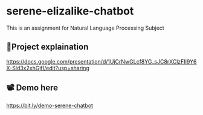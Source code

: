 # serene-elizalike-chatbot
This is an assignment for Natural Language Processing Subject

## 📌Project explaination
https://docs.google.com/presentation/d/1UjCrNwGLcf8YG_sJC8rXClzFII9Y6X-Sld3x2xhGjfI/edit?usp=sharing

## 📽 Demo here
https://bit.ly/demo-serene-chatbot
